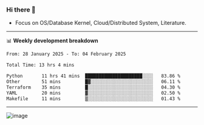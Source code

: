 ### Hi there 👋
<!-- * Daily Meditation via Leetcode/Competitive-Programming. -->
* Focus on OS/Database Kernel, Cloud/Distributed System, Literature.

-------

📊 **Weekly development breakdown**
<!--START_SECTION:waka-->

```txt
From: 28 January 2025 - To: 04 February 2025

Total Time: 13 hrs 4 mins

Python       11 hrs 41 mins  █████████████████████░░░░   83.86 %
Other        51 mins         █▓░░░░░░░░░░░░░░░░░░░░░░░   06.11 %
Terraform    35 mins         █░░░░░░░░░░░░░░░░░░░░░░░░   04.30 %
YAML         20 mins         ▓░░░░░░░░░░░░░░░░░░░░░░░░   02.50 %
Makefile     11 mins         ▒░░░░░░░░░░░░░░░░░░░░░░░░   01.43 %
```

<!--END_SECTION:waka-->

-------

<!-- [![Leetcode Stats](https://leetcard.jacoblin.cool/hzhang413?font=Fira+Mono)](https://leetcode.com/fxrc) -->
![image](./cyberpunk-ghost-in-the-shell.gif)
<!--![image](./gis-archive.png)-->
